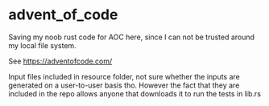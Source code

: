 # advent_of_code
Saving my noob rust code for AOC here, since I can not be trusted around my local file system.

See https://adventofcode.com/

Input files included in resource folder, not sure whether the inputs are generated on a user-to-user basis tho. However the fact that they are included in the repo allows anyone that downloads it to run the tests in lib.rs
